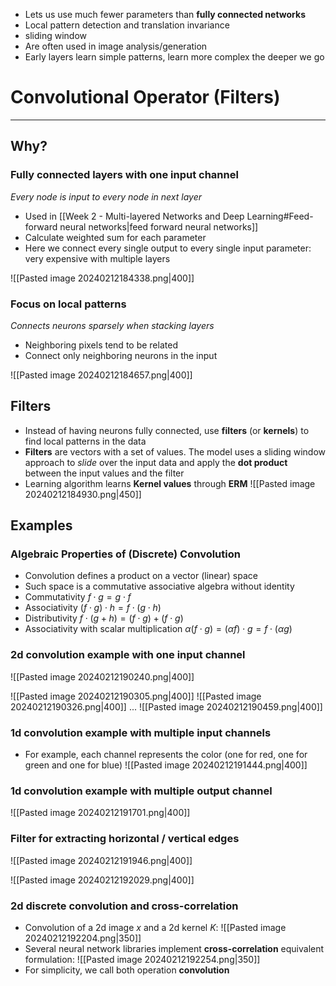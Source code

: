 
* Lets us use much fewer parameters than **fully connected networks**
* Local pattern detection and translation invariance
* sliding window
* Are often used in image analysis/generation
* Early layers learn simple patterns, learn more complex the deeper we go

# Convolutional Operator (Filters)
---

## Why?

### Fully connected layers with one input channel
_Every node is input to every node in next layer_

* Used in [[Week 2 - Multi-layered Networks and Deep Learning#Feed-forward neural networks|feed forward neural networks]]
* Calculate weighted sum for each parameter
* Here we connect every single output to every single input parameter: very expensive with multiple layers

![[Pasted image 20240212184338.png|400]]

### Focus on local patterns
_Connects neurons sparsely when stacking layers_

* Neighboring pixels tend to be related
* Connect only neighboring neurons in the input

![[Pasted image 20240212184657.png|400]]


## Filters

* Instead of having neurons fully connected, use **filters** (or **kernels**) to find local patterns in the data
* **Filters** are vectors with a set of values. The model uses a sliding window approach to _slide_ over the input data and apply the **dot product** between the input values and the filter
* Learning algorithm learns **Kernel values** through **ERM**
![[Pasted image 20240212184930.png|450]]

## Examples

### Algebraic Properties of (Discrete) Convolution

* Convolution defines a product on a vector (linear) space
* Such space is a commutative associative algebra without identity
* Commutativity $f\cdot{g}=g\cdot{f}$
* Associativity $(f\cdot{g})\cdot{h}=f\cdot{(g\cdot{h})}$
* Distributivity $f\cdot{(g+h)}=(f\cdot{g})+(f\cdot{g})$
* Associativity with scalar multiplication $\alpha (f\cdot{g})=(\alpha{f})\cdot{g}=f\cdot(\alpha{g})$

### 2d convolution example with one input channel

![[Pasted image 20240212190240.png|400]]

![[Pasted image 20240212190305.png|400]]
![[Pasted image 20240212190326.png|400]]
...
![[Pasted image 20240212190459.png|400]]


### 1d convolution example with multiple input channels

* For example, each channel represents the color (one for red, one for green and one for blue)
![[Pasted image 20240212191444.png|400]]


### 1d convolution example with multiple output channel

![[Pasted image 20240212191701.png|400]]

### Filter for extracting horizontal / vertical edges

![[Pasted image 20240212191946.png|400]]

![[Pasted image 20240212192029.png|400]]


### 2d discrete convolution and cross-correlation

* Convolution of a 2d image $x$ and a 2d kernel $K$:
![[Pasted image 20240212192204.png|350]]
* Several neural network libraries implement **cross-correlation** equivalent formulation:
![[Pasted image 20240212192254.png|350]]
* For simplicity, we call both operation **convolution**